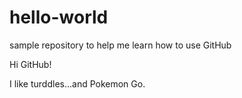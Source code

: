 # hello-world
sample repository to help me learn how to use GitHub

Hi GitHub!

I like turddles...and Pokemon Go.
